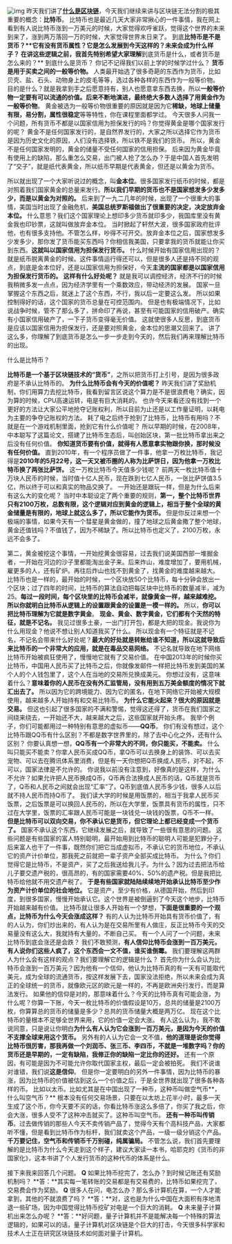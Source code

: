 ![img](https://mmbiz.qpic.cn/mmbiz_jpg/Eia1pKbzLGbS01d1FCj96I2LHvEDoZictnXEI3rayCYDXNSvxChHZr1PIaiauXhBLnAAXiaq8E4PIYGj85KYmcPUWA/640?wx_fmt=jpeg&tp=webp&wxfrom=5&wx_lazy=1&wx_co=1)
昨天我们讲了[**什么是区块链**](http://mp.weixin.qq.com/s?__biz=MjM5NjM5MjQ4MQ==&mid=2651609039&idx=1&sn=a1c70c04e43d67beefbe54f6bc398c46&chksm=bd110c818a6685979e68b74eff79609dcda8a188147c93e1ec84a0ad6ae933f3ffc776e8e725&scene=21#wechat_redirect)，今天我们继续来讲与区块链无法分割的极其重要的概念：**比特币**。
比特币也是最近几天大家非常揪心的一件事情，我在网上看到有人说比特币涨到一万美元的时候，大家觉得欢呼雀跃，觉得这个世界的未来到来了，涨到两万落回一万的时候，大家觉得世界末日来了。
到底**比特币是不是货币？****它有没有货币属性？它是怎么发展到今天这样的？未来会成为什么样子？**
在讲这些逻辑之前，我首先特别希望大家理解**到底货币是什么，或者货币是怎么来的？**
到底什么是货币？
你记不记得我们以前上学的时候学过什么？
**货币是用于买卖之间的一般等价物。**
人类最开始选了很多奇葩的东西作为货币，比如贝壳、盐、石头、动物身上的皮毛等等，选过各种各样的东西作为一般等价物。
目的是什么？就是我拿到手之后愿意持有，别人也愿意拿东西去换，所以**一般等价物一定要有可以流通的价值。**后来不断地演进，最终绝大多数人选择了**用黄金作为一般等价物**。
黄金被选为一般等价物很重要的原因就是因为它**稀缺，地球上储量有限，易分割，属性很稳定**等等特性，你在课程里面都学过。
今天很多人问我一个问题，所有货币不都是以国家信用为担保发行的吗？你觉得黄金是哪个国家发行的呢？
黄金不是任何国家发行的，是自然界发行的，大家之所以选择它作为货币是因为历史文化的原因，人们没有选择铁，所以铁不是我们的货币。
所以，黄金不是任何国家发明的，黄金的储量不受任何国家的信用担保。
后来因为黄金毕竟有使用上的缺陷，那么重怎么交易，出门被人抢了怎么办？于是中国人首先发明了“交子”，就是纸代表黄金，所以纸币早期是代表黄金，但还是以黄金为货币。

所以就出现了一个大家听说过的概念，叫**金本位**。很多国家发行纸币的时候，都是对照着我们国家黄金的总量来发行。**所以我们早期的货币也不是国家想发多少发多少，而是以黄金为对照的。**
后来到了一九二几年的时候，出现了一个很重大的事情，美国当时出现了金融危机，**美国总统罗斯福做出了很重要的决定，决定放弃金本位。**
什么意思？我们这个国家理论上想印多少货币就印多少，我国库里没有黄金我也印钞票，这就叫做放弃金本位。
当时掀起了轩然大波，很多国家政府批评他，也有很多支持他。不管怎么样，吵得不可开交。放弃金本位之后，国家想发多少发多少，那你发了货币能买东西吗？你相信我美国，只要拿我的货币就能让你买到东西。**这就叫以国家信用为担保发行货币。**
什么时候开始有国家信用出现的？就是纸币脱离黄金的时候。这件事情运行得还可以，但是很多人还是持不同的观点，到底是金本位好，还是以国家信用为担保好，今天**主流的国家都是以国家信用为担保发行货币的。**
**这样有什么好处呢？**
就是我可以调控经济，经济不行的时候我稍微多发一点点，因为经济学里有一个乘数效应，带动经济的发展。
国家一旦掌握这个东西之后，就迷上了这个东西，不行，我以后一定要这么发。
所以如果控制得好的话，这个国家的货币总量在可控范围内。
但是也有极端情况下，比如说战争时候，管不了那么多了，拼命印了再说，甚至有可能国家的信用破产。确实有小国家信用破产了，一下子货币变得毫无价值。
这就使很多人反思，到底货币是应该以国家信用为担保发行，还是要对照黄金，金本位的思潮又回来了。
讲了这么多，你理解了到底货币是怎么一步一步走到今天的，然后我们再来理解比特币的出现。

什么是比特币？

**比特币是一个基于区块链技术的“货币”**，之所以把货币打上引号，是因为很多政府是不承认比特币的。
**为什么比特币会有今天的价值呢？**
昨天我们讲了奖励机制，你们用算力去挖比特币，我看到留言区说这个算力是不是很浪费电？确实，因为算的时候，CPU高速运转，电是有巨大消耗的。
也许今天来看还没有找到一个更好的方法让大家公平地抢夺记账权利，所以目前为止还是以工作量证明，以耗电为主要的争夺记账权的方法。
耗了电之后终于抢到了比特币，比特币有用吗？不就是在一个游戏机制里面，抢到它有什么价值呢？
所以早期的时候，在2008年，中本聪写了这篇论文，搭建了比特币生态后，叫创始区块，第一批比特币拿出来之后没有任何价值。
**你知道货币要有价值，就得有人愿意拿实物跟你换，那时候没有任何价值。**
直到2010年，有一个程序员做了一件事，他拿一万枚比特币，我记得是**2010年的5月22号，这一天又被币圈的人称为比萨饼日，因为他拿一万枚比特币换了两张比萨饼。**
这一万枚比特币今天值多少钱呢？
前两天一枚比特币值十万块人民币的时候，当时值十亿人民币，现在跌到七亿人民币，一张比萨饼值3.5亿，所以终于可以和真实的物品交换了。
一开始还是跟玩一样，但是为什么后来有这么大的变化呢？
当时中本聪设定了两个重要的规则，**第一，整个比特币世界只有2100万枚，总数有限，这个逻辑对应到黄金的逻辑上，相当于整个全球的黄金储量是有限的，地球上就这么多了，所以它能作为货币。**
但是你反过来想一个极端的事情，如果今天有一个彗星是黄金做的，撞了地球之后黄金撒了整个地球，黄金还值钱吗？不值钱了，因为不稀缺了。所以比特币也定义了，2100万枚，永远不会多了。

第二，黄金被挖这个事情，一开始挖黄金很容易，过去我们说美国西部一堆掘金者，一开始在河边的沙子里都能淘出金子来。后来炸山，难度增加了，要用机械，雇更多的人，还有矿炉。再往后炸山也找不到黄金了，找黄金的难度越来越大。
比特币也是一样的，最开始的时候，一个区块放50个比特币，每十分钟会放出一个区块；过了四年的时间，比特币的算法自动把每区块中比特币的数量减半，减为25。**每过一段时间，每个区块里的比特币会减半，就像黄金一样，越来越难挖。**
**所以你就明白比特币从逻辑上的设置跟黄金的设置是一模一样的。**
所以，**你可以把比特币理解为它就是数字黄金**。
**现金、黄金、数字黄金，它们都有个天然的特征，就是不记名。**
我见过很多土豪，一出门打开包，都是大把的现金。我说你为什么用现金？他说不想让别人知道我买了什么。
所以现金有一个特征就是不记名，不记名会带来什么好处呢？**最大的好处就是转账给谁不知道，所以这就导致后来比特币的一个非常大的应用，就是在毒品交易网络。**
不记名就导致在地下网络比特币开始被疯狂使用了，慢慢地它就有了交易价值。
在中国2013年的时候你买比特币，中国用人民币买了比特币之后，你就像发邮件一样把比特币发到美国的某个人的个人钱包里了，这个人在当地的交易所兑换成美元。
你想过没有，这意味着什么？**意味着你的人民币在没有外汇监管局，没有用到五万美金额度的情况下就汇出去了。**
所以因为它的跨境能力、因为它的匿名，在地下网络它开始被大规模使用，越来越多人开始持有和交易比特币。
**为什么它能火起来？很大的原因就是交易。**
但这也引起了很多国家的不满和警惕，觉得这还得了，货币在我们国家之间绕来绕去，一开始还不大，越来越大之后，这些国家就开始头疼。
我举个例子，你们可能都用过一种特别有意思的虚拟币——**QQ币**。
你们有没有想过，这个比特币跟QQ币有什么区别？不都是数字世界里的，除了去中心化之外，还有什么区别？
你要认真想一想，**QQ币有一个非常大的不同，你只能买，不能卖。**
什么叫只能买不能卖？你拿人民币买成QQ币，拿Q币可以去换身上的装饰、可以去买宠物、可以去在腾讯体系里消费，但是有一天你想把Q币换成人民币，对不起，不可以，国家法律是不允许的。
你说我以前没有注意到，好像真的是这样，为什么不允许？如果允许把人民币换成Q币，Q币再合法换成人民币的话，Q币就是货币了，Q币和人民币之间就会出现“汇率”了。Q币到底值人民币多少钱，很多人以后就不持人民币而持Q币了。
我们读大学的时候是用饭票的，相当于我拿人民币买饭票，之后饭票是可以换回人民币的，所以在大学里，饭票具有货币的属性，只不过在大学里，饭票的汇率跟人民币可能是一块钱兑一块钱的饭票，Q币不一样。
**但是比特币可以双向交易，你不承认它是货币，但它理论上都已经变成一个货币了。**
国家不承认这个东西，它继续发展之后，就导致了一些很有意思的问题。
这些问题是有些国家的富人特别聪明，最开始用到比特币的聪明人可能是犯罪分子，后来富人也干了一件事，既然你们把它当成虚拟币，不承认它的货币地位，不承认它的资产计价单位，那我死之前就把一辈子资产全部买成比特币。
为什么？你们觉得它是比特币，不是资产，买了之后我送给我儿子。为什么？因为过去把法币给儿子要交遗产税的，很高昂的，有的国家需要40%、50%的遗产税。但是我把比特币给他就不用交遗产税了。
**于是有些国家就陆陆续续地开始承认比特币至少作为资产计价单位的社会地位。**
它是资产，至少有价格，从德国开始，然后到印度，到很多国家，慢慢开始承认它。这个世界是被倒逼到了今天这个地步，比特币开始越来越有价值。
比特币就让很多人开始有一个梦想，**下面是很重要的一个观点，比特币为什么今天会涨成这样？**
有的人认为比特币开始具有货币价值了，有的人认为，你们炒出来的，有人认为是在交易所里有人做庄，反正比特币今天的交易量没有这么大，我就持有大量的，不断自己买。
有一个人问了一个问题，未来比特币到底会涨还是会跌？
我们不敢预测，**有人信仰比特币会涨到一百万美元，有人说你们这些人疯了，这个东西会一文不值，谁买谁倒霉。**
我们要理解这两群人为什么会有这样的观点？我们要理解它的逻辑是什么？
首先你为什么会认为比特币会涨到一百万美元？因为他有一个信仰，他认为比特币真的有一天有可能取代美元，成为全球的流通货币，按这样发展下去，国家没法拒绝，所以未来会成为真正的全球统一的货币，就像欧元区的欧元是一样的，不再是欧洲央行发行，而是算法发行。
如果他的信仰是对的，那意味着什么？今天的比特币真有可能会涨，为什么呢？你算一下账，今天一枚比特币的价值假设是10万，总共的储量是2100万枚，你算算总的货币的储量是多少？总共的货币储量大概是两万亿。
现在这个比特币的量根本不足够全世界来用，它的价值一定会大涨。 
有人这么认为，我不敢说同意，只是说让你明白**为什么有人认为它会涨到一百万美元，是因为今天的价值不支撑全球来用这个货币。**
另外有的人认为它会一文不值，**他的道理是说你觉得比特币很厉害，那我再做一个刘润币、张三币、李四币，不就是一堆数字吗？你的货币还是早期的，一定有缺陷，我修正你的缺陷一定比你的还好。**
还有一个原因，有可能是因为不可能允许你取代国家主权，最后一定会被拍死。
我们不说谁对谁错，我们说**这是信仰**。
但是你一定要明白的另外一件事情，因为比特币的暴涨，因为比特币的价值被估到这么一个价值之后，于是全世界就出现了很多各种各样的币。
比如以太币。比如尤其是在中国出现了一种币，这种币叫做空气币**，什么叫空气币？**
根本没有任何交易场景，只要在以太坊上花半小时，最多一天生成了这个币，你今天要不买的话，你看比特币涨这么多倍了，你买了我之后，你会大涨，很多人受不了这种冲击就买了。这种币叫空气币。
**还有一种币叫传销币**。过去做传销的那些人今天不卖传销产品了，觉得今天有个高科技产品，大家都听不懂，但是看到比特币作为标杆，我们就卖这个产品，一级一级分销这个产品。
**千万要记住，空气币和传销币千万别碰，纯属骗局。**
不管怎么说，我们首先要理解的是比特币为什么今天走到这个样子，建议大家读一本书，哈耶克的《货币的非国家化》，这本书讲了个人发行货币的这种代币的体系是什么。

接下来我来回答几个问题。
**Q**
如果比特币挖完了，怎么办？到时候记账还有奖励机制吗？
**答：**其实每一笔转账的交易都是有交易费的，比特币如果挖完了，交易费会作为奖励。
**Q**
很多人在问，电怎么办？那么多计算机在算，一个人才能拿到，其他的不就浪费了吗？
**答：**对，这也是为什么中国在大面积有序地清退一些矿场，因为中国觉得比特币挖矿对电是一个巨大的消耗。
**Q**
未来量子计算机出来怎么办呢？
**答：**好问题，量子计算机并不是能解决每一个特殊的算法逻辑的，如果可以的话，量子计算机对区块链是个巨大的打击，今天很多科学家和技术人士正在研究区块链技术如何面对量子计算机。
